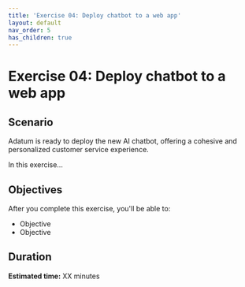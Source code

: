 ```yaml
---
title: 'Exercise 04: Deploy chatbot to a web app'
layout: default
nav_order: 5
has_children: true
---
```


# Exercise 04: Deploy chatbot to a web app

## Scenario

Adatum is ready to deploy the new AI chatbot, offering a cohesive and personalized customer service experience.

In this exercise…

## Objectives

After you complete this exercise, you'll be able to:

 - Objective
 - Objective

## Duration

**Estimated time:** XX minutes

